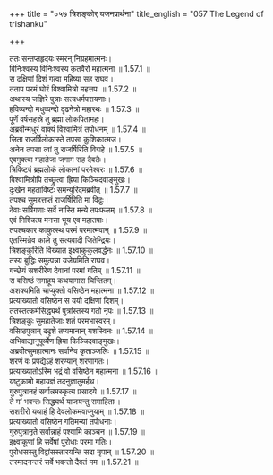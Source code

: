 +++
title = "०५७ त्रिशङ्कोर् यजनप्रार्थना"
title_english = "057 The Legend of trishanku"

+++

ततः सन्तप्तहृदयः स्मरन् निग्रहमात्मनः।  
विनिःश्वस्य विनिःश्वस्य कृतवैरो महात्मना ॥ 1.57.1 ॥   
स दक्षिणां दिशं गत्वा महिष्या सह राघव।  
तताप परमं घोरं विश्वामित्रो महत्तपः ॥ 1.57.2 ॥   
अथास्य जज्ञिरे पुत्राः सत्यधर्मपरायणाः।  
हविष्यन्दो मधुष्यन्दो दृढनेत्रो महारथः ॥ 1.57.3 ॥   
पूर्णे वर्षसहस्रे तु ब्रह्मा लोकपितामहः।  
अब्रवीन्मधुरं वाक्यं विश्वामित्रं तपोधनम् ॥ 1.57.4 ॥   
जिता राजर्षिलोकास्ते तपसा कुशिकात्मज।  
अनेन तपसा त्वां तु राजर्षिरिति विद्महे ॥ 1.57.5 ॥   
एवमुक्त्वा महातेजा जगाम सह दैवतैः।  
त्रिविष्टपं ब्रह्मलोकं लोकानां परमेश्वरः ॥ 1.57.6 ॥   
विश्वामित्रोपि तच्छ्रुत्वा ह्रिया किञ्चिदवाङ्मुखः।  
दुःखेन महताविष्टः समन्युरिदमब्रवीत् ॥ 1.57.7 ॥   
तपश्च सुमहत्तप्तं राजर्षिरिति मां विदुः।  
देवाः सर्षिगणाः सर्वे नास्ति मन्ये तपःफलम् ॥ 1.57.8 ॥   
एवं निश्चित्य मनसा भूय एव महातपाः।  
तपश्चकार काकुत्स्थ परमं परमात्मवान् ॥ 1.57.9 ॥   
एतस्मिन्नेव काले तु सत्यवादी जितेन्द्रियः।  
त्रिशङ्कुरिति विख्यात इक्ष्वाकुकुलवर्द्धनः ॥ 1.57.10 ॥   
तस्य बुद्धिः समुत्पन्ना यजेयमिति राघव।  
गच्छेयं सशरीरेण देवानां परमां गतिम् ॥ 1.57.11 ॥   
स वसिष्ठं समाहूय कथयामास चिन्तितम्।  
अशक्यमिति चाप्युक्तो वसिष्ठेन महात्मना ॥ 1.57.12 ॥   
प्रत्याख्यातो वसिष्ठेन स ययौ दक्षिणां दिशम्।  
ततस्तत्कर्मसिद्ध्यर्थं पुत्रांस्तस्य गतो नृपः ॥ 1.57.13 ॥   
त्रिशङ्कुः सुमहातेजाः शतं परमभास्वरम्।  
वसिष्ठपुत्रान् ददृशे तप्यमानान् यशस्विनः ॥ 1.57.14 ॥   
अभिवाद्यानुपूर्व्येण ह्रिया किञ्चिदवाङ्मुखः।  
अब्रवीत्सुमहात्मानः सर्वानेव कृताञ्जलिः ॥ 1.57.15 ॥   
शरणं वः प्रपद्येऽहं शरण्यान् शरणागतः।  
प्रत्याख्यातोऽस्मि भद्रं वो वसिष्ठेन महात्मना ॥ 1.57.16 ॥   
यष्टुकामो महायज्ञं तदनुज्ञातुमर्हथ।  
गुरुपुत्रानहं सर्वान्नमस्कृत्य प्रसादये ॥ 1.57.17 ॥   
ते मां भवन्तः सिद्ध्यर्थं याजयन्तु समाहिताः।  
सशरीरो यथाहं हि देवलोकमवाप्नुयाम् ॥ 1.57.18 ॥   
प्रत्याख्यातो वसिष्ठेन गतिमन्यां तपोधनाः।  
गुरुपुत्रानृते सर्वान्नाहं पश्यामि काञ्चन ॥ 1.57.19 ॥   
इक्ष्वाकूणां हि सर्वेषां पुरोधाः परमा गतिः।  
पुरोधसस्तु विद्वांसस्तारयन्ति सदा नृपान् ॥ 1.57.20 ॥   
तस्मादनन्तरं सर्वे भवन्तो दैवतं मम ॥ 1.57.21 ॥   
